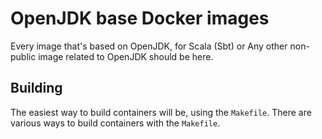 # OpenJDK base Docker images

Every image that's based on OpenJDK, for Scala (Sbt) or Any other non-public
image related to OpenJDK should be here.

## Building

The easiest way to build containers will be, using the `Makefile`. There are
various ways to build containers with the `Makefile`.

